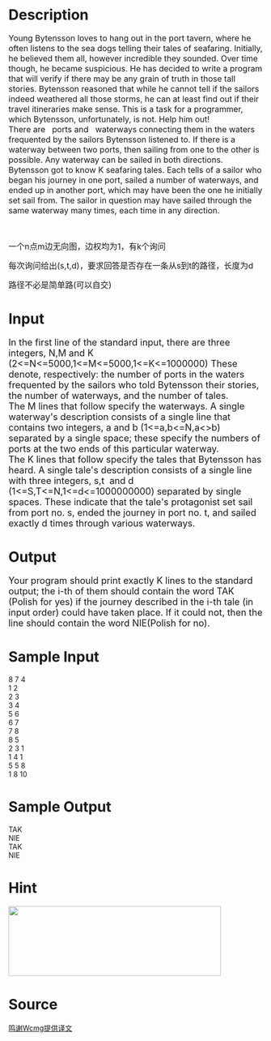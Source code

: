 
# Description

<div class="content"><p><span style="font-size: medium; ">Young Bytensson loves to hang out in the port tavern, where he often listens to the sea dogs telling their tales of seafaring. Initially, he believed them all, however incredible they sounded. Over time though, he became suspicious. He has decided to write a program that will verify if there may be any grain of truth in those tall stories. Bytensson reasoned that while he cannot tell if the sailors indeed weathered all those storms, he can at least find out if their travel itineraries make sense. This is a task for a programmer, which Bytensson, unfortunately, is not. Help him out!<br/>
There are   ports and   waterways connecting them in the waters frequented by the sailors Bytensson listened to. If there is a waterway between two ports, then sailing from one to the other is possible. Any waterway can be sailed in both directions.<br/>
Bytensson got to know K seafaring tales. Each tells of a sailor who began his journey in one port, sailed a number of waterways, and ended up in another port, which may have been the one he initially set sail from. The sailor in question may have sailed through the same waterway many times, each time in any direction.<br/>
</span></p>
<p><span style="font-size: medium; "><br type="_moz"/>
</span></p>
<p><span style="font-size: medium; ">一个<span lang="EN-US">n</span>点<span lang="EN-US">m</span>边无向图，边权均为<span lang="EN-US">1</span>，有<span lang="EN-US">k</span>个询问</span></p>
<p class="MsoPlainText"><span style="font-size: medium; ">每次询问给出<span lang="EN-US">(s,t,d)</span>，要求回答是否存在一条从<span lang="EN-US">s</span>到<span lang="EN-US">t</span>的路径，长度为<span lang="EN-US">d</span></span><span lang="EN-US"><o:p></o:p></span></p>
<p class="MsoPlainText"><span style="font-size: medium; ">路径不必是简单路<span lang="EN-US">(</span>可以自交<span lang="EN-US">)</span></span><span lang="EN-US"><o:p></o:p></span></p>
<p></p></div>

# Input

<div class="content"><p><font size="4">In the first line of the standard input, there are three integers, N,M and K (2&lt;=N&lt;=5000,1&lt;=M&lt;=5000,1&lt;=K&lt;=1000000) These denote, respectively: the number of ports in the waters frequented by the sailors who told Bytensson their stories, the number of waterways, and the number of tales.<br/>
The M lines that follow specify the waterways. A single waterway&#39;s description consists of a single line that contains two integers, a and b (1&lt;=a,b&lt;=N,a&lt;&gt;b) separated by a single space; these specify the numbers of ports at the two ends of this particular waterway.<br/>
The K lines that follow specify the tales that Bytensson has heard. A single tale&#39;s description consists of a single line with three integers, s,t  and d (1&lt;=S,T&lt;=N,1&lt;=d&lt;=1000000000) separated by single spaces. These indicate that the tale&#39;s protagonist set sail from port no. s, ended the journey in port no. t, and sailed exactly d times through various waterways.<br/>
</font></p></div>

# Output

<div class="content"><p><font size="4">Your program should print exactly K lines to the standard output; the i-th of them should contain the word TAK (Polish for yes) if the journey described in the i-th tale (in input order) could have taken place. If it could not, then the line should contain the word NIE(Polish for no).<br/>
</font></p></div>

# Sample Input

<div class="content"><span class="sampledata">8 7 4<br/>
1 2<br/>
2 3<br/>
3 4<br/>
5 6<br/>
6 7<br/>
7 8<br/>
8 5<br/>
2 3 1<br/>
1 4 1<br/>
5 5 8<br/>
1 8 10<br/>
</span></div>

# Sample Output

<div class="content"><span class="sampledata">TAK<br/>
NIE<br/>
TAK<br/>
NIE<br/>
</span></div>

# Hint

<div class="content"><p></p><p><img height="138" width="420" alt="" src="source/bzoj/3417/img/aHR0cHM6Ly9seWRzeS5jb20vSnVkZ2VPbmxpbmUvdXBsb2FkLzIwMTQwMS9hZmYoNCkuanBn.jpg"/></p><p></p></div>

# Source

<div class="content"><p><a href="problemset.php?search=鸣谢Wcmg提供译文">鸣谢Wcmg提供译文</a></p></div>

